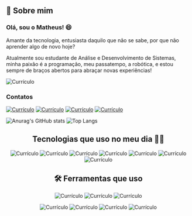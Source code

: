 ## 🚀 Sobre mim

### Olá, sou o Matheus! 😄
Amante da tecnologia, entusiasta daquilo que não se sabe, por que não aprender algo de novo hoje?

Atualmente sou estudante de Análise e Desenvolvimento de Sistemas, minha paixão é a programação, meu passatempo, a robótica, e estou sempre de braços abertos para abraçar novas experiências!

![Currículo](https://img.shields.io/website?label=Currículo&style=for-the-badge&url=https://th3uss.github.io/resume/)

### Contatos

[![Currículo](https://img.shields.io/badge/LinkedIn-0077B5?style=for-the-badge&logo=linkedin&logoColor=white)](https://www.linkedin.com/in/matheus-ra/)
[![Currículo](https://img.shields.io/badge/Gmail-D14836?style=for-the-badge&logo=gmail&logoColor=white)](...)
[![Currículo](https://img.shields.io/badge/Discord-7289DA?style=for-the-badge&logo=discord&logoColor=white)](...)
[![Currículo](https://img.shields.io/badge/Instagram-E4405F?style=for-the-badge&logo=instagram&logoColor=white)](...)

![Anurag's GitHub stats](https://github-readme-stats.vercel.app/api?username=TH3USS&show_icons=true&theme=tokyonight)
![Top Langs](https://github-readme-stats.vercel.app/api/top-langs/?username=TH3USS&layout=compact)

<div align=center>
  
## Tecnologias que uso no meu dia 👨‍💻

![Currículo](https://img.shields.io/badge/C%23-239120?style=for-the-badge&logo=c-sharp&logoColor=white)
![Currículo](https://img.shields.io/badge/Java-ED8B00?style=for-the-badge&logo=openjdk&logoColor=white)
![Currículo](https://img.shields.io/badge/HTML5-E34F26?style=for-the-badge&logo=html5&logoColor=white)
![Currículo](https://img.shields.io/badge/CSS3-1572B6?style=for-the-badge&logo=css3&logoColor=white)
![Currículo](https://img.shields.io/badge/JavaScript-323330?style=for-the-badge&logo=javascript&logoColor=F7DF1E)
![Currículo](https://img.shields.io/badge/C-00599C?style=for-the-badge&logo=c&logoColor=white)
![Currículo](https://img.shields.io/badge/C%2B%2B-00599C?style=for-the-badge&logo=c%2B%2B&logoColor=white)


## 🛠 Ferramentas que uso

![Currículo](https://img.shields.io/badge/Arduino_IDE-00979D?style=for-the-badge&logo=arduino&logoColor=white)
![Currículo](https://img.shields.io/badge/Figma-F24E1E?style=for-the-badge&logo=figma&logoColor=white)
![Currículo](https://img.shields.io/badge/Adobe%20Illustrator-FF9A00?style=for-the-badge&logo=adobe%20illustrator&logoColor=white)


![Currículo](https://img.shields.io/badge/Adobe%20Photoshop-31A8FF?style=for-the-badge&logo=Adobe%20Photoshop&logoColor=black)
![Currículo](https://img.shields.io/badge/Canva-%2300C4CC.svg?&style=for-the-badge&logo=Canva&logoColor=white)
![Currículo](https://img.shields.io/badge/Prezi-3181FF?style=for-the-badge&logo=prezi&logoColor=white)
![Currículo](https://img.shields.io/badge/Unity-100000?style=for-the-badge&logo=unity&logoColor=white)

</div>
